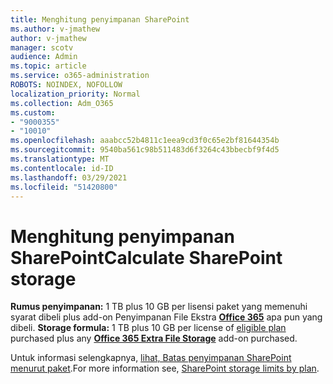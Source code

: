 ```yaml
---
title: Menghitung penyimpanan SharePoint
ms.author: v-jmathew
author: v-jmathew
manager: scotv
audience: Admin
ms.topic: article
ms.service: o365-administration
ROBOTS: NOINDEX, NOFOLLOW
localization_priority: Normal
ms.collection: Adm_O365
ms.custom:
- "9000355"
- "10010"
ms.openlocfilehash: aaabcc52b4811c1eea9cd3f0c65e2bf81644354b
ms.sourcegitcommit: 9540ba561c98b511483d6f3264c43bbecbf9f4d5
ms.translationtype: MT
ms.contentlocale: id-ID
ms.lasthandoff: 03/29/2021
ms.locfileid: "51420800"
---
```

# <a name="calculate-sharepoint-storage"></a><span data-ttu-id="31764-102">Menghitung penyimpanan SharePoint</span><span class="sxs-lookup"><span data-stu-id="31764-102">Calculate SharePoint storage</span></span>

<span data-ttu-id="31764-103">**Rumus penyimpanan:** 1 TB plus 10 GB per lisensi paket yang memenuhi syarat dibeli plus add-on Penyimpanan File Ekstra **[Office 365](https://docs.microsoft.com/microsoft-365/commerce/add-storage-space)** apa pun yang dibeli. [](https://docs.microsoft.com/microsoft-365/commerce/add-storage-space)</span><span class="sxs-lookup"><span data-stu-id="31764-103">**Storage formula:** 1 TB plus 10 GB per license of [eligible plan](https://docs.microsoft.com/microsoft-365/commerce/add-storage-space) purchased plus any **[Office 365 Extra File Storage](https://docs.microsoft.com/microsoft-365/commerce/add-storage-space)** add-on purchased.</span></span>

<span data-ttu-id="31764-104">Untuk informasi selengkapnya, [lihat, Batas penyimpanan SharePoint menurut paket](https://docs.microsoft.com/office365/servicedescriptions/sharepoint-online-service-description/sharepoint-online-limits).</span><span class="sxs-lookup"><span data-stu-id="31764-104">For more information see, [SharePoint storage limits by plan](https://docs.microsoft.com/office365/servicedescriptions/sharepoint-online-service-description/sharepoint-online-limits).</span></span>
